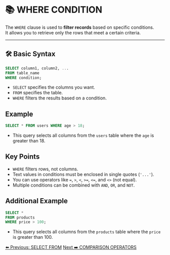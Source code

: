 <!-- markdownlint-disable MD033 -->
<!-- markdownlint-disable MD004 -->

# 📚 WHERE CONDITION

The `WHERE` clause is used to **filter records** based on specific conditions.  
It allows you to retrieve only the rows that meet a certain criteria.

---

## 🛠️ Basic Syntax

```sql
SELECT column1, column2, ...
FROM table_name
WHERE condition;
```

- `SELECT` specifies the columns you want.
- `FROM` specifies the table.
- `WHERE` filters the results based on a condition.

## Example

```sql
SELECT * FROM users WHERE age > 18;
```

- This query selects all columns from the `users` table where the `age` is greater than 18.

## Key Points

- `WHERE` filters rows, not columns.
- Text values in conditions must be enclosed in single quotes (`'...'`).
- You can use operators like `=`, `>`, `<`, `>=`, `<=`, and `<>` (not equal).
- Multiple conditions can be combined with `AND`, `OR`, and `NOT`.

## Additional Example

```sql
SELECT *
FROM products
WHERE price > 100;
```

- This query selects all columns from the `products` table where the `price` is greater than 100.

[⬅️ Previous: SELECT FROM](selectfrom.md)   [Next ➡️ COMPARISON OPERATORS](comparisonoperator.md)
